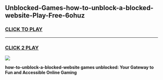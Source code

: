 
## Unblocked-Games-how-to-unblock-a-blocked-website-Play-Free-6ohuz
<h3>
<a href="https://premium76.site?title=how-to-unblock-a-blocked-website&ref=20M">CLICK TO PLAY</a></h3>
<hr>

<h3>
<a href="https://premium76.site?title=how-to-unblock-a-blocked-website&ref=20M">CLICK 2 PLAY</a>
  
</h3>

<a href="https://premium76.site?title=how-to-unblock-a-blocked-website&ref=19M"><img src="https://clearcache.store/games.png"></a>


**how-to-unblock-a-blocked-website games unblocked: Your Gateway to Fun and Accessible Online Gaming**
